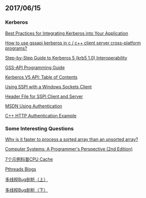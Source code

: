 ## 2017/06/15 

### Kerberos

[Best Practices for Integrating Kerberos into Your Application](http://www.kerberos.org/software/appskerberos.pdf)

[How to use gssapi kerberos in c / c++ client server cross-platform programs?](https://stackoverflow.com/questions/21089832/how-to-use-gssapi-kerberos-in-c-c-client-server-cross-platform-programs)

[Step-by-Step Guide to Kerberos 5 (krb5 1.0) Interoperability ](https://technet.microsoft.com/en-us/library/bb742433.aspx)

[GSS-API Programming Guide](http://www.shrubbery.net/solaris9ab/SUNWdev/GSSAPIPG/p1.html)

[Kerberos V5 API: Table of Contents](http://cryptnet.net/mirrors/docs/krb5api.html)

[Using SSPI with a Windows Sockets Client](https://msdn.microsoft.com/en-us/library/windows/desktop/aa380536(v=vs.85).aspx)

[Header File for SSPI Client and Server](https://msdn.microsoft.com/en-us/library/windows/desktop/aa375461(v=vs.85).aspx)

[MSDN Using Authentication](https://msdn.microsoft.com/en-us/library/windows/desktop/aa380527(v=vs.85).aspx)

[C++ HTTP Authentication Example](https://www.example-code.com/cpp/http_authentication.asp)


### Some Interesting Questions

[Why is it faster to process a sorted array than an unsorted array?](https://stackoverflow.com/questions/11227809/why-is-it-faster-to-process-a-sorted-array-than-an-unsorted-array/11227902#11227902)

[Computer Systems: A Programmer's Perspective (2nd Edition)](https://www.amazon.com/dp/0136108040/?tag=stackoverfl08-20)

[7个示例科普CPU Cache](http://coolshell.cn/articles/10249.html)

[Pthreads Blogs](http://www.parallellabs.com/tag/pthreads/)

[多线程Bug剖析（上）](http://www.parallellabs.com/2010/11/13/concurrency-bugs-1/)

[多线程Bug剖析（下）](http://www.parallellabs.com/2010/11/23/concurrency-bugs-2/)
